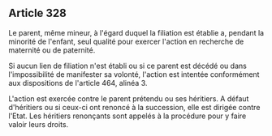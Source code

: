 Article 328
----
Le parent, même mineur, à l'égard duquel la filiation est établie a, pendant la
minorité de l'enfant, seul qualité pour exercer l'action en recherche de
maternité ou de paternité.

Si aucun lien de filiation n'est établi ou si ce parent est décédé ou dans
l'impossibilité de manifester sa volonté, l'action est intentée conformément aux
dispositions de l'article 464, alinéa 3.

L'action est exercée contre le parent prétendu ou ses héritiers. A défaut
d'héritiers ou si ceux-ci ont renoncé à la succession, elle est dirigée contre
l'Etat. Les héritiers renonçants sont appelés à la procédure pour y faire valoir
leurs droits.
